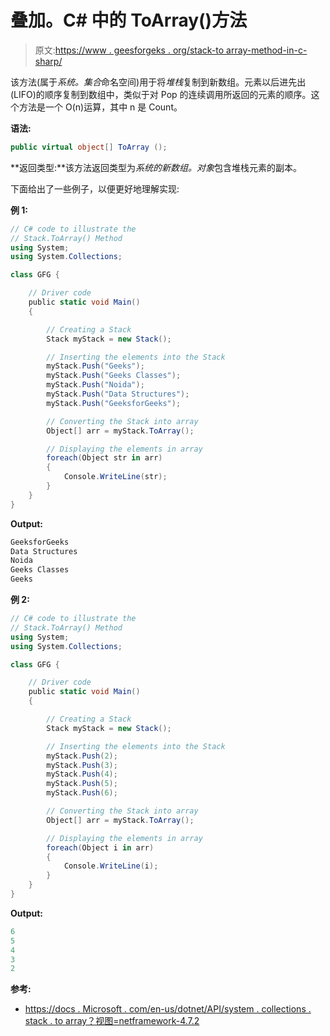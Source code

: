 # 叠加。C# 中的 ToArray()方法

> 原文:[https://www . geesforgeks . org/stack-to array-method-in-c-sharp/](https://www.geeksforgeeks.org/stack-toarray-method-in-c-sharp/)

该方法(属于*系统。集合*命名空间)用于将*堆栈*复制到新数组。元素以后进先出(LIFO)的顺序复制到数组中，类似于对 Pop 的连续调用所返回的元素的顺序。这个方法是一个 O(n)运算，其中 n 是 Count。

**语法:**

```cs
public virtual object[] ToArray ();

```

**返回类型:**该方法返回类型为*系统的新数组。对象*包含堆栈元素的副本。

下面给出了一些例子，以便更好地理解实现:

**例 1:**

```cs
// C# code to illustrate the
// Stack.ToArray() Method
using System;
using System.Collections;

class GFG {

    // Driver code
    public static void Main()
    {

        // Creating a Stack
        Stack myStack = new Stack();

        // Inserting the elements into the Stack
        myStack.Push("Geeks");
        myStack.Push("Geeks Classes");
        myStack.Push("Noida");
        myStack.Push("Data Structures");
        myStack.Push("GeeksforGeeks");

        // Converting the Stack into array
        Object[] arr = myStack.ToArray();

        // Displaying the elements in array
        foreach(Object str in arr)
        {
            Console.WriteLine(str);
        }
    }
}
```

**Output:**

```cs
GeeksforGeeks
Data Structures
Noida
Geeks Classes
Geeks

```

**例 2:**

```cs
// C# code to illustrate the
// Stack.ToArray() Method
using System;
using System.Collections;

class GFG {

    // Driver code
    public static void Main()
    {

        // Creating a Stack
        Stack myStack = new Stack();

        // Inserting the elements into the Stack
        myStack.Push(2);
        myStack.Push(3);
        myStack.Push(4);
        myStack.Push(5);
        myStack.Push(6);

        // Converting the Stack into array
        Object[] arr = myStack.ToArray();

        // Displaying the elements in array
        foreach(Object i in arr)
        {
            Console.WriteLine(i);
        }
    }
}
```

**Output:**

```cs
6
5
4
3
2

```

**参考:**

*   [https://docs . Microsoft . com/en-us/dotnet/API/system . collections . stack . to array？视图=netframework-4.7.2](https://docs.microsoft.com/en-us/dotnet/api/system.collections.stack.toarray?view=netframework-4.7.2)